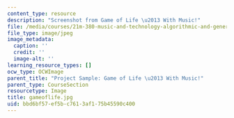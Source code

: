 ```yaml
---
content_type: resource
description: "Screenshot from Game of Life \u2013 With Music!"
file: /media/courses/21m-380-music-and-technology-algorithmic-and-generative-music-spring-2010/bbd6bf57ef5bc7613af175b45590c400_gameoflife.jpg
file_type: image/jpeg
image_metadata:
  caption: ''
  credit: ''
  image-alt: ''
learning_resource_types: []
ocw_type: OCWImage
parent_title: "Project Sample: Game of Life \u2013 With Music!"
parent_type: CourseSection
resourcetype: Image
title: gameoflife.jpg
uid: bbd6bf57-ef5b-c761-3af1-75b45590c400
---
```

